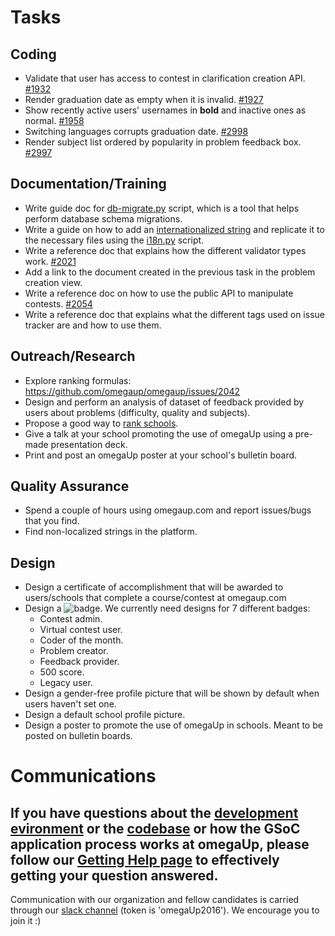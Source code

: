 # Tasks
## Coding
* Validate that user has access to contest in clarification creation API. [#1932](https://github.com/omegaup/omegaup/issues/1932)
* Render graduation date as empty when it is invalid. [#1927](https://github.com/omegaup/omegaup/issues/1927)
* Show recently active users' usernames in **bold** and inactive ones as normal. [#1958](https://github.com/omegaup/omegaup/issues/1958)
* Switching languages corrupts graduation date. [#2998](https://github.com/omegaup/omegaup/issues/2998)
* Render subject list ordered by popularity in problem feedback box. [#2997](https://github.com/omegaup/omegaup/issues/2997)

## Documentation/Training
* Write guide doc for [db-migrate.py](https://github.com/omegaup/omegaup/blob/master/stuff/db-migrate.py) script, which is a tool that helps perform database schema migrations.
* Write a guide on how to add an [internationalized string](https://github.com/omegaup/omegaup/blob/master/frontend/templates/en.lang) and replicate it to the necessary files using the [i18n.py](https://github.com/omegaup/omegaup/blob/master/stuff/i18n.py) script.
* Write a reference doc that explains how the different validator types work. [#2021](https://github.com/omegaup/omegaup/issues/2021)
* Add a link to the document created in the previous task in the problem creation view.
* Write a reference doc on how to use the public API to manipulate contests. [#2054](https://github.com/omegaup/omegaup/issues/2054)
* Write a reference doc that explains what the different tags used on issue tracker are and how to use them.

## Outreach/Research
* Explore ranking formulas: https://github.com/omegaup/omegaup/issues/2042
* Design and perform an analysis of dataset of feedback provided by users about problems (difficulty, quality and subjects).
* Propose a good way to [rank schools](https://omegaup.com/schoolsrank/).
* Give a talk at your school promoting the use of omegaUp using a pre-made presentation deck.
* Print and post an omegaUp poster at your school's bulletin board.

## Quality Assurance
* Spend a couple of hours using omegaup.com and report issues/bugs that you find.
* Find non-localized strings in the platform.

## Design
* Design a certificate of accomplishment that will be awarded to users/schools that complete a course/contest at omegaup.com
* Design a ![badge](https://omegaup.com/badge/list/). We currently need designs for 7 different badges:
  * Contest admin.
  * Virtual contest user.
  * Coder of the month.
  * Problem creator.
  * Feedback provider.
  * 500 score.
  * Legacy user.
* Design a gender-free profile picture that will be shown by default when users haven't set one.
* Design a default school profile picture.
* Design a poster to promote the use of omegaUp in schools. Meant to be posted on bulletin boards.

# Communications
## If you have questions about the [development evironment](https://github.com/omegaup/omegaup/wiki/Development-Environment-Setup-Process.md) or the [codebase](https://github.com/omegaup/omegaup) or how the GSoC application process works at omegaUp, please follow our [Getting Help page](https://github.com/omegaup/omegaup/blob/main/frontend/www/docs/How-to-Get-Help.md) to effectively getting your question answered.

Communication with our organization and fellow candidates is carried through our [slack channel](https://omegaup-slack.herokuapp.com/) (token is 'omegaUp2016'). We encourage you to join it :)
